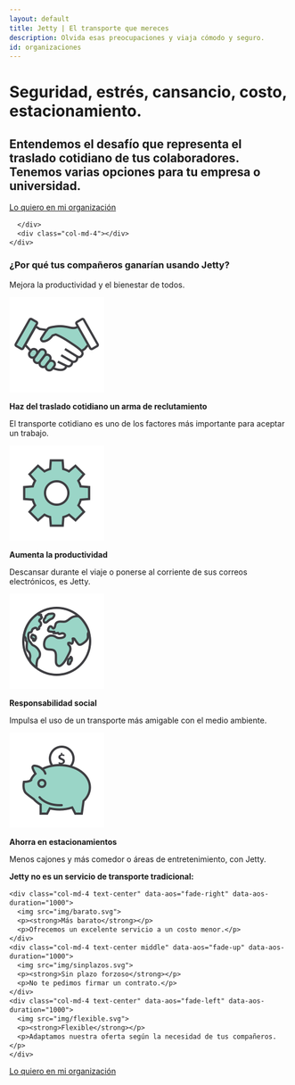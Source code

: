 ```yaml
---
layout: default
title: Jetty | El transporte que mereces
description: Olvida esas preocupaciones y viaja cómodo y seguro.
id: organizaciones
---
```


<div class="header-organizaciones">
  <div class="container header-content-organizaciones">
    <div class="row">
      <div class="col-md-8" data-aos="fade-left" data-aos-easing="ease-out-sine" data-aos-duration="1000">
        <h1>Seguridad, estrés, cansancio, costo, estacionamiento.</h1>
        <h2>Entendemos el desafío que representa el traslado cotidiano de tus colaboradores. Tenemos varias opciones para tu empresa o universidad. </h2>
        <!-- <a href="https://cledestino.typeform.com/to/XE4Rwj" target="_blank" class="btn btn-default btn-gray">Lo quiero en mi organización </a> -->
        <a class="typeform-share btn btn-default btn-gray" href="https://cledestino.typeform.com/to/XE4Rwj" data-mode="1" target="_blank">Lo quiero en mi organización</a>

      </div>
      <div class="col-md-4"></div>
    </div>
  </div>
</div>

<div class="container porque-content">
  <div class="row">
    <div class="col-md-12 text-center porque-title" data-aos="fade-up">
      <h3>¿Por qué tus compañeros ganarían usando Jetty? </h3>
      <p>Mejora la productividad y el bienestar de todos.</p>
    </div>
  </div>

  <div class="row cuatro-puntos">
    <div class="col-md-3 porque text-center" data-aos="zoom-out-right" data-aos-duration="1000">
      <img src="img/manos.svg">
      <p><strong>Haz del traslado cotidiano un arma de reclutamiento</strong></p>
      <p>El transporte cotidiano es uno de los factores más importante para aceptar un trabajo.</p>
    </div>
    <div class="col-md-3 porque text-center" data-aos="zoom-out" data-aos-duration="500">
      <img src="img/engrane.svg">
      <p><strong>Aumenta la productividad</strong></p>
      <p>Descansar durante el viaje o ponerse al corriente de sus correos electrónicos, es Jetty.</p>
    </div>
    <div class="col-md-3 porque text-center" data-aos="zoom-out" data-aos-duration="500">
      <img src="img/mundo.svg">
      <p><strong>Responsabilidad social</strong></p>
      <p>Impulsa el uso de un transporte más amigable con el medio ambiente.</p>
    </div>
    <div class="col-md-3 porque text-center" data-aos="zoom-out-left" data-aos-duration="1000">
      <img src="img/alcancia.svg">
      <p><strong>Ahorra en estacionamientos</strong></p>
      <p>Menos cajones y más comedor o áreas de entretenimiento, con Jetty.</p>
    </div>
  </div>

  <div class="row tres-puntos">
    <div class="col-md-12 text-center tres-puntos-title" data-aos="fade-up" data-aos-duration="1000">
      <p><strong>Jetty no es un servicio de transporte tradicional:</strong></p>
    </div>

    <div class="col-md-4 text-center" data-aos="fade-right" data-aos-duration="1000">
      <img src="img/barato.svg">
      <p><strong>Más barato</strong></p>
      <p>Ofrecemos un excelente servicio a un costo menor.</p>
    </div>
    <div class="col-md-4 text-center middle" data-aos="fade-up" data-aos-duration="1000">
      <img src="img/sinplazos.svg">
      <p><strong>Sin plazo forzoso</strong></p>
      <p>No te pedimos firmar un contrato.</p>
    </div>
    <div class="col-md-4 text-center" data-aos="fade-left" data-aos-duration="1000">
      <img src="img/flexible.svg">
      <p><strong>Flexible</strong></p>
      <p>Adaptamos nuestra oferta según la necesidad de tus compañeros.</p>
    </div>
  </div>

  <div class="row tres-puntos">
    <div class="col-md-12 text-center" data-aos="fade-up">
      <a class="typeform-share btn btn-default btn-gray" href="https://cledestino.typeform.com/to/XE4Rwj" data-mode="1" target="_blank">Lo quiero en mi organización</a>
    </div>
  </div>
</div>